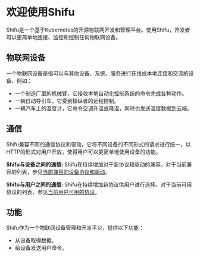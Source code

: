 # 欢迎使用Shifu
Shifu是一个基于Kubernetes的开源物联网开发和管理平台。使用Shifu，开发者可以更简单地连接、监控和控制任何物联网设备。

## 物联网设备
一个物联网设备是指可以与其他设备、系统、服务进行在线或本地连接和交流的设备，例如：
- 一个制造厂里的机械臂，它接收本地自动化控制系统的命令完成各种动作。
- 一辆自动导引车，它受到操纵者的远程控制。
- 一辆汽车上的温度计，它命令空调升温或降温，同时也发送温度数据到云端。

## 通信
Shifu兼容不同的通信协议和驱动，它将不同设备的不同形式的请求进行统一，以HTTP的形式对用户开放，使得用户可以更简单地使用设备的功能。

**Shifu与设备之间的通信:**
Shifu在持续增加对于新协议和驱动的兼容。对于当前兼容的列表，参见[当前兼容的设备协议和驱动](./supported_device_protocols_and_drivers.md)。

**Shifu与用户之间的通信:**
Shifu在持续增加新协议供用户进行选择。对于当前可用协议的列表，参见[当前用户可用的协议](./supported_user_protocols_and_drivers.md)。

## 功能
Shifu作为一个物联网设备管理和开发平台，提供以下功能：
- 从设备取得数据。
- 给设备发送用户命令。